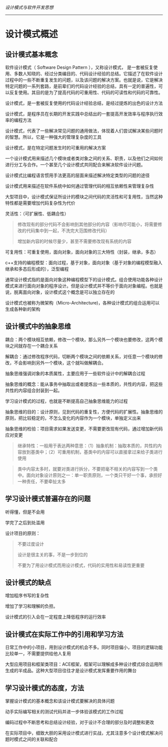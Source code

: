 *设计模式与软件开发思想*

---

# 设计模式概述

## 设计模式基本概念

软件设计模式（ Software Design Pattern ），又称设计模式， 是一套被反复使用、多数人知晓的、经过分类编目的、代码设计经验的总结。它描述了在软件设计过程中的一些不断重复发生的问题，以及该问题的解决方案。也就是说，它是解决特定问题的一系列套路，是前辈们的代码设计经验的总结，具有一定的普遍性，可以反复使用。其目的是为了提高代码的可重用性、代码的可读性和代码的可靠性。

设计模式，是一套被反复使用的代码设计经验总结，是经过提炼的出色的设计方法

设计模式，是程序员在长期的开发实践中总结出的一套提高开发效率与程序执行效率的编程方法

设计模式，代表了一些解决常见问题的通用做法，体现着人们尝试解决某些问题时的智慧。所以，它是一种强大的管理复杂度的工具

设计模式，是在特定问题发生时的可重用的解决方案

一个设计模式用来描述几个模块或者类对象之间的关系、职责，以及他们之间如何进行分工与合作。一个甚至几个设计模式共同配合来解决软件设计问题。

设计模式比编程语言惯用手法更高的层面来描述解决特定类型的问题的途径

设计模式用来描述在软件系统中如何通过管理代码的相互依赖性来管理复杂性



大型项目中，设计模式保证所设计的模块之间代码的灵活性和可复用性，当然这种特性都是需要增加代码复杂性为代价

灵活性：（可扩展性、低耦合性）

> 修改现有的部分代码不会影响到其他部分的内容（影响尽可能小，将需要修改的代码集中到一起，不洗完大范围修改代码）
>
> 增加新内容的时候尽量少，甚至不需要修改现有系统的内容

可复用性：可重复使用，面向对象，面向对象的三大特性（封装，继承，多态）

c++支持的编程模型：面向过程，基于对象，面向对象（基于对象的编程模型融入继承和多态后形成的），泛型编程

通常设计模式指的是面向对象这种编程模型下的设计模式。组合使用功能各种设计模式来进行面向对象的程序设计。但是设计模式并不等价于面向对象编程。也就是说，脱离面向对象，设计模式这个概念是可以独立存在的

设计模式也被称为微架构（Micro-Architecture)，各种设计模式的组合运用可以生成各种新的架构

## 设计模式中的抽象思维

耦合：两个模块相互依赖，修改一个模块，那么另外一个模块也要修改，这两个模块之间就存在一个耦合关系

解耦合：通过修改程序代码，切断两个模块之间的依赖关系，对任意一个模块的修改，不会影响到另外一个模块，这个就叫做解耦合。

抽象思维强调对象的本质属性，主要应用于一些软件设计中的解耦合过程

抽象思维的概念：能从事务中抽取出或者提炼出一些本质的，共性的内容，把这些共性的内容组合封装到一起。

学习设计模式的过程，也就是不断提高自己抽象思维能力的过程

抽象思维的目的：设计原则，见到代码的重复性，方便代码的扩展性。抽象思维的原则，把比较稳定的，不怎么变化的内容作为一个模块，单独定义出来

抽象思维的检验：项目需求如果发送变更，不需要更改现有代码，通过增加新代码应对变更

> 继承特性：一般用于表达两种意思：（1）抽象机制：抽取本质的，共性的内容放到基类中；（2）可重用机制，基类中的内容可以直接拿过来给子类进行使用

> 类中内容太多时，就要对类进行拆分，不要把毫不相关的内容写到一个类中。面向对象设计原则之一：单一职责原则，一个类只干好一个事，承担好一种责任，不要牵扯太多

## 学习设计模式普遍存在的问题

听得懂，但是不会用

学完了之后到处滥用

设计项目的原则：

> 不要过度设计
>
> 设计是很主关的事，不是一步到位的
>
> 不要为了用设计模式而用设计模式，代码的实用性和易读性更重要

## 设计模式的缺点

增加程序书写的复杂性

增加了学习和理解的负担。

设计模式的引入会在一定程度上降低程序的运行效率

## 设计模式在实际工作中的引用和学习方法

日常工作中的小项目，用到设计模式的机会不多。同时项目偏小，项目的逻辑功能比较单一，不需要提供给他人复用

大型应用项目和框架类项目：ACE框架，框架可以理解成多种设计模式综合运用所生成的半成品。这种大型项目往往才是设计模式发挥重要作用的舞台

## 学习设计模式的态度，方法

掌握设计模式的基本概念和该设计模式要解决的具体问题

动手实际编写相关的测试代码并进一步体验该模式的工作过程

编码过程中不断思考和总结设计经验，对于设计不合理的部分及时调整和更改

在实际项目中，细致大胆的采用设计模式进行实战，尤其注意多个设计模式解决问题时模式之间的关联和配合